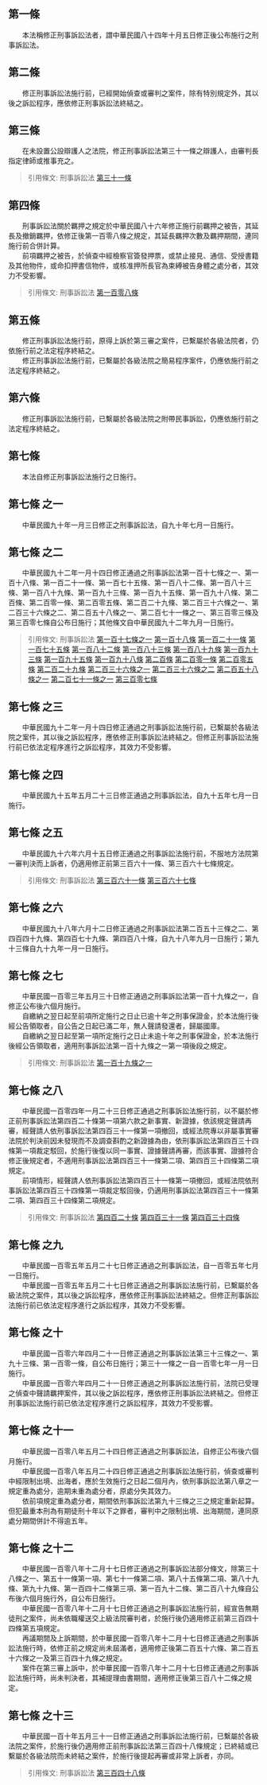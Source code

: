 第一條 
-------
　　本法稱修正刑事訴訟法者，謂中華民國八十四年十月五日修正後公布施行之刑事訴訟法。  


第二條 
-------
　　修正刑事訴訟法施行前，已經開始偵查或審判之案件，除有特別規定外，其以後之訴訟程序，應依修正刑事訴訟法終結之。  


第三條 
-------
　　在未設置公設辯護人之法院，修正刑事訴訟法第三十一條之辯護人，由審判長指定律師或推事充之。  
> 引用條文: 刑事訴訟法 [第三十一條](../../法務/刑事/刑事訴訟法.md#第三十一條-)



第四條 
-------
　　刑事訴訟法關於羈押之規定於中華民國八十六年修正施行前羈押之被告，其延長及撤銷羈押，依修正後第一百零八條之規定，其延長羈押次數及羈押期間，連同施行前合併計算。  
　　前項羈押之被告，於偵查中經檢察官簽發押票，或禁止接見、通信、受授書籍及其他物件，或命扣押書信物件，或核准押所長官為束縛被告身體之處分者，其效力不受影響。  
> 引用條文: 刑事訴訟法 [第一百零八條](../../法務/刑事/刑事訴訟法.md#第一百零八條-)



第五條 
-------
　　修正刑事訴訟法施行前，原得上訴於第三審之案件，已繫屬於各級法院者，仍依施行前之法定程序終結之。  
　　修正刑事訴訟法施行前，已繫屬於各級法院之簡易程序案件，仍應依施行前之法定程序終結之。  


第六條 
-------
　　修正刑事訴訟法施行前，已繫屬於各級法院之附帶民事訴訟，仍應依施行前之法定程序終結之。  


第七條 
-------
　　本法自修正刑事訴訟法施行之日施行。  


第七條 之一 
------------
　　中華民國九十年一月三日修正之刑事訴訟法，自九十年七月一日施行。  


第七條 之二 
------------
　　中華民國九十二年一月十四日修正通過之刑事訴訟法第一百十七條之一、第一百十八條、第一百二十一條、第一百七十五條、第一百八十二條、第一百八十三條、第一百八十九條、第一百九十三條、第一百九十五條、第一百九十八條、第二百條、第二百零一條、第二百零五條、第二百二十九條、第二百三十六條之一、第二百三十六條之二、第二百五十八條之一、第二百七十一條之一、第三百零三條及第三百零七條自公布日施行；其他條文自中華民國九十二年九月一日施行。  
> 引用條文: 刑事訴訟法 [第一百十七條之一](../../法務/刑事/刑事訴訟法.md#第一百十七條之一) [第一百十八條](../../法務/刑事/刑事訴訟法.md#第一百十八條-) [第一百二十一條](../../法務/刑事/刑事訴訟法.md#第一百二十一條-) [第一百七十五條](../../法務/刑事/刑事訴訟法.md#第一百七十五條-) [第一百八十二條](../../法務/刑事/刑事訴訟法.md#第一百八十二條-) [第一百八十三條](../../法務/刑事/刑事訴訟法.md#第一百八十三條-) [第一百八十九條](../../法務/刑事/刑事訴訟法.md#第一百八十九條-) [第一百九十三條](../../法務/刑事/刑事訴訟法.md#第一百九十三條-) [第一百九十五條](../../法務/刑事/刑事訴訟法.md#第一百九十五條-) [第一百九十八條](../../法務/刑事/刑事訴訟法.md#第一百九十八條-) [第二百條](../../法務/刑事/刑事訴訟法.md#第二百條-) [第二百零一條](../../法務/刑事/刑事訴訟法.md#第二百零一條-) [第二百零五條](../../法務/刑事/刑事訴訟法.md#第二百零五條-) [第二百二十九條](../../法務/刑事/刑事訴訟法.md#第二百二十九條-) [第二百三十六條之一](../../法務/刑事/刑事訴訟法.md#第二百三十六條之一) [第二百三十六條之二](../../法務/刑事/刑事訴訟法.md#第二百三十六條之二) [第二百五十八條之一](../../法務/刑事/刑事訴訟法.md#第二百五十八條之一) [第二百七十一條之一](../../法務/刑事/刑事訴訟法.md#第二百七十一條之一) [第三百零七條](../../法務/刑事/刑事訴訟法.md#第三百零七條-)



第七條 之三 
------------
　　中華民國九十二年一月十四日修正通過之刑事訴訟法施行前，已繫屬於各級法院之案件，其以後之訴訟程序，應依修正刑事訴訟法終結之。但修正刑事訴訟法施行前已依法定程序進行之訴訟程序，其效力不受影響。  


第七條 之四 
------------
　　中華民國九十五年五月二十三日修正通過之刑事訴訟法，自九十五年七月一日施行。  


第七條 之五 
------------
　　中華民國九十六年六月十五日修正通過之刑事訴訟法施行前，不服地方法院第一審判決而上訴者，仍適用修正前第三百六十一條、第三百六十七條規定。  
> 引用條文: 刑事訴訟法 [第三百六十一條](../../法務/刑事/刑事訴訟法.md#第三百六十一條-) [第三百六十七條](../../法務/刑事/刑事訴訟法.md#第三百六十七條-)



第七條 之六 
------------
　　中華民國九十八年六月十二日修正通過之刑事訴訟法第二百五十三條之二、第四百四十九條、第四百七十九條、第四百八十條，自九十八年九月一日施行；第九十三條自九十九年一月一日施行。  


第七條 之七 
------------
　　中華民國一百零三年五月三十日修正通過之刑事訴訟法第一百十九條之一，自修正公布後六個月施行。  
　　自繳納之翌日起至前項所定施行之日止已逾十年之刑事保證金，於本法施行後經公告領取者，自公告之日起已滿二年，無人聲請發還者，歸屬國庫。  
　　自繳納之翌日起至第一項所定施行之日止未逾十年之刑事保證金，於本法施行後經公告領取者，適用刑事訴訟法第一百十九條之一第一項後段之規定。  
> 引用條文: 刑事訴訟法 [第一百十九條之一](../../法務/刑事/刑事訴訟法.md#第一百十九條之一)



第七條 之八 
------------
　　中華民國一百零四年一月二十三日修正通過之刑事訴訟法施行前，以不屬於修正前刑事訴訟法第四百二十條第一項第六款之新事實、新證據，依該規定聲請再審，經聲請人依刑事訴訟法第四百三十一條第一項撤回，或經法院專以非屬事實審法院於判決前因未發現而不及調查斟酌之新證據為由，依刑事訴訟法第四百三十四條第一項裁定駁回，於施行後復以同一事實、證據聲請再審，而該事實、證據符合修正後規定者，不適用刑事訴訟法第四百三十一條第二項、第四百三十四條第二項規定。  
　　前項情形，經聲請人依刑事訴訟法第四百三十一條第一項撤回，或經法院依刑事訴訟法第四百三十四條第一項裁定駁回後，仍適用刑事訴訟法第四百三十一條第二項、第四百三十四條第二項規定。  
> 引用條文: 刑事訴訟法 [第四百二十條](../../法務/刑事/刑事訴訟法.md#第四百二十條-) [第四百三十一條](../../法務/刑事/刑事訴訟法.md#第四百三十一條-) [第四百三十四條](../../法務/刑事/刑事訴訟法.md#第四百三十四條-)



第七條 之九 
------------
　　中華民國一百零五年五月二十七日修正通過之刑事訴訟法，自一百零五年七月一日施行。  
　　中華民國一百零五年五月二十七日修正通過之刑事訴訟法施行前，已繫屬於各級法院之案件，其以後之訴訟程序，應依修正刑事訴訟法終結之。但修正刑事訴訟法施行前已依法定程序進行之訴訟程序，其效力不受影響。  


第七條 之十 
------------
　　中華民國一百零六年四月二十一日修正通過之刑事訴訟法第三十三條之一、第九十三條、第一百零一條，自公布日施行；第三十一條之一自一百零七年一月一日施行。  
　　中華民國一百零六年四月二十一日修正通過之刑事訴訟法施行前，法院已受理之偵查中聲請羈押案件，其以後之訴訟程序，應依修正刑事訴訟法終結之。但修正刑事訴訟法施行前已依法定程序進行之訴訟程序，其效力不受影響。  


第七條 之十一 
--------------
　　中華民國一百零八年五月二十四日修正通過之刑事訴訟法，自修正公布後六個月施行。  
　　中華民國一百零八年五月二十四日修正通過之刑事訴訟法施行前，偵查或審判中經限制出境、出海者，應於生效施行之日起二個月內，依刑事訴訟法第八章之一規定重為處分，逾期未重為處分者，原處分失其效力。  
　　依前項規定重為處分者，期間依刑事訴訟法第九十三條之三之規定重新起算。但犯最重本刑為有期徒刑十年以下之罪者，審判中之限制出境、出海期間，連同原處分期間併計不得逾五年。  


第七條 之十二 
--------------
　　中華民國一百零八年十二月十七日修正通過之刑事訴訟法部分條文，除第三十八條之一、第五十一條第一項、第七十一條第二項、第八十五條第二項、第八十九條、第九十九條、第一百四十二條第三項、第一百九十二條、第二百八十九條自公布後六個月施行外，自公布日施行。  
　　中華民國一百零八年十二月十七日修正通過之刑事訴訟法施行前，經宣告無期徒刑之案件，尚未依職權送交上級法院審判者，於施行後仍適用修正前第三百四十四條第五項規定。  
　　再議期間及上訴期間，於中華民國一百零八年十二月十七日修正通過之刑事訴訟法施行時，依修正前之規定尚未屆滿者，適用修正後第二百五十六條、第二百五十六條之一及第三百四十九條之規定。  
　　案件在第三審上訴中，於中華民國一百零八年十二月十七日修正通過之刑事訴訟法施行時，尚未判決者，其補提理由書期間，適用修正後第三百八十二條之規定。  


第七條 之十三 
--------------
　　中華民國一百十年五月三十一日修正通過之刑事訴訟法施行前，已繫屬於各級法院之案件，於施行後仍適用修正前刑事訴訟法第三百四十八條規定；已終結或已繫屬於各級法院而未終結之案件，於施行後提起再審或非常上訴者，亦同。  
> 引用條文: 刑事訴訟法 [第三百四十八條](../../法務/刑事/刑事訴訟法.md#第三百四十八條-)